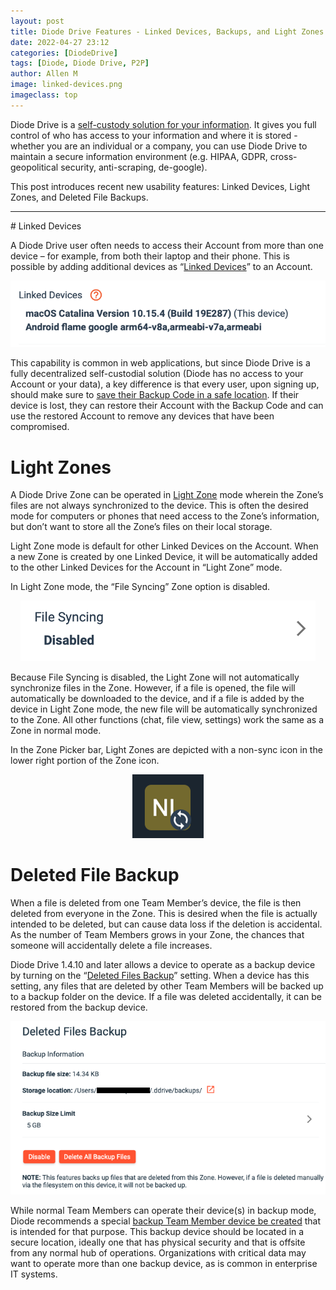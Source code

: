 ```yaml
---
layout: post
title: Diode Drive Features - Linked Devices, Backups, and Light Zones
date: 2022-04-27 23:12
categories: [DiodeDrive]
tags: [Diode, Diode Drive, P2P]
author: Allen M
image: linked-devices.png
imageclass: top
---
```

Diode Drive is a [self-custody solution for your information](https://diode.io/diode%20drive/self-custody-for-data-22032/).  It gives you full control of who has access to your information and where it is stored - whether you are an individual or a company, you can use Diode Drive to maintain a secure information environment (e.g. HIPAA, GDPR, cross-geopolitical security, anti-scraping, de-google).

This post introduces recent new usability features: Linked Devices, Light Zones, and Deleted File Backups.
<hr>
# Linked Devices

A Diode Drive user often needs to access their Account from more than one device – for example, from both their laptop and their phone.  This is possible by adding additional devices as “[Linked Devices](https://support.diode.io/article/g3d42k5onu)” to an Account.

<p align="center"><img src="images/blog/linked-device-list.png"></p>

This capability is common in web applications, but since Diode Drive is a fully decentralized self-custodial solution (Diode has no access to your Account or your data), a key difference is that every user, upon signing up, should make sure to [save their Backup Code in a safe location](https://support.diode.io/article/l7noragxyj).  If their device is lost, they can restore their Account with the Backup Code and can use the restored Account to remove any devices that have been compromised.

# Light Zones

A Diode Drive Zone can be operated in [Light Zone](https://support.diode.io/article/e90ihyvxq6) mode wherein the Zone’s files are not always synchronized to the device.  This is often the desired mode for computers or phones that need access to the Zone’s information, but don’t want to store all the Zone’s files on their local storage.

Light Zone mode is default for other Linked Devices on the Account.  When a new Zone is created by one Linked Device, it will be automatically added to the other Linked Devices for the Account in “Light Zone” mode.

In Light Zone mode, the “File Syncing” Zone option is disabled. 

<p align="center"><img src="images/blog/light-zone-setting.png"></p>

Because File Syncing is disabled, the Light Zone will not automatically synchronize files in the Zone.  However, if a file is opened, the file will automatically be downloaded to the device, and if a file is added by the device in Light Zone mode, the new file will be automatically synchronized to the Zone.  All other functions (chat, file view, settings) work the same as a Zone in normal mode.  

In the Zone Picker bar, Light Zones are depicted with a non-sync icon in the lower right portion of the Zone icon.

<p align="center"><img src="images/blog/light-zone-icon.png"></p>

# Deleted File Backup

When a file is deleted from one Team Member’s device, the file is then deleted from everyone in the Zone.  This is desired when the file is actually intended to be deleted, but can cause data loss if the deletion is accidental.  As the number of Team Members grows in your Zone, the chances that someone will accidentally delete a file increases.

Diode Drive 1.4.10 and later allows a device to operate as a backup device by turning on the “[Deleted Files Backup](https://support.diode.io/article/4uxydawrq1)” setting.  When a device has this setting, any files that are deleted by other Team Members will be backed up to a backup folder on the device.  If a file was deleted accidentally, it can be restored from the backup device.

<p align="center"><img src="images/blog/deleted-files-backup.png"></p>

While normal Team Members can operate their device(s) in backup mode, Diode recommends a special [backup Team Member device be created](https://support.diode.io/article/x859ax5avc-backup-confidential-files) that is intended for that purpose.  This backup device should be located in a secure location, ideally one that has physical security and that is offsite from any normal hub of operations.  Organizations with critical data may want to operate more than one backup device, as is common in enterprise IT systems.

